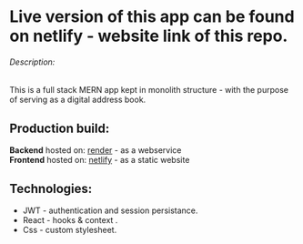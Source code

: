# Live version of this app can be found on netlify - website link of this repo.

###### Description:

This is a full stack MERN app kept in monolith structure - with the purpose of serving as a digital address book.

## Production build:

<b>Backend</b> hosted on: [render](https://render.com/) - as a webservice<br>
<b>Frontend</b> hosted on: [netlify](https://www.netlify.com/) - as a static website

## Technologies:

- JWT - authentication and session persistance.
- React - hooks & context .
- Css - custom stylesheet.
